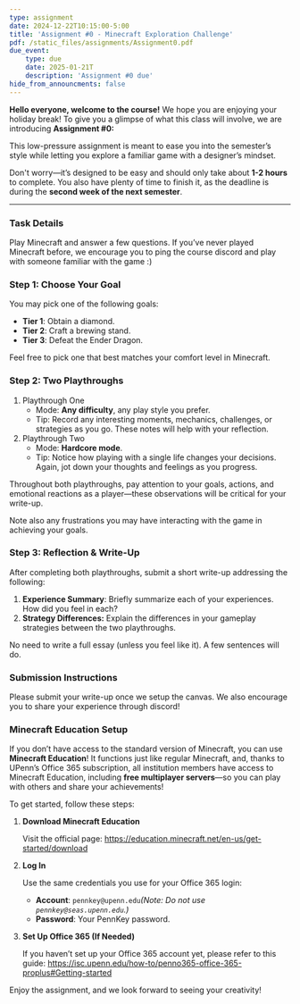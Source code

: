 ```yaml
---
type: assignment
date: 2024-12-22T10:15:00-5:00
title: 'Assignment #0 - Minecraft Exploration Challenge'
pdf: /static_files/assignments/Assignment0.pdf
due_event: 
    type: due
    date: 2025-01-21T
    description: 'Assignment #0 due'
hide_from_announcments: false
---
```


**Hello everyone, welcome to the course!** We hope you are enjoying your holiday break! To give you a glimpse of what this class will involve, we are introducing **Assignment #0:**

This low-pressure assignment is meant to ease you into the semester’s style while letting you explore a familiar game with a designer’s mindset.

Don't worry—it’s designed to be easy and should only take about **1-2 hours** to complete. You also have plenty of time to finish it, as the deadline is during the **second week of the next semester**.

---

### Task Details

Play Minecraft and answer a few questions. If you’ve never played Minecraft before, we encourage you to ping the course discord and play with someone familiar with the game :)

### **Step 1: Choose Your Goal**

You may pick one of the following goals:

- **Tier 1**: Obtain a diamond.
- **Tier 2**: Craft a brewing stand.
- **Tier 3**: Defeat the Ender Dragon.

Feel free to pick one that best matches your comfort level in Minecraft.

### **Step 2: Two Playthroughs**

1. Playthrough One
    - Mode: **Any difficulty**, any play style you prefer.
    - Tip: Record any interesting moments, mechanics, challenges, or strategies as you go. These notes will help with your reflection.
2. Playthrough Two
    - Mode: **Hardcore mode**.
    - Tip: Notice how playing with a single life changes your decisions. Again, jot down your thoughts and feelings as you progress.

Throughout both playthroughs, pay attention to your goals, actions, and emotional reactions as a player—these observations will be critical for your write-up.

Note also any frustrations you may have interacting with the game in achieving your goals.

### **Step 3: Reflection & Write-Up**

After completing both playthroughs, submit a short write-up addressing the following:

1. **Experience Summary**: Briefly summarize each of your experiences. How did you feel in each?
2. **Strategy Differences:** Explain the differences in your gameplay strategies between the two playthroughs.

 No need to write a full essay (unless you feel like it). A few sentences will do.

### Submission Instructions

Please submit your write-up once we setup the canvas. We also encourage you to share your experience through discord!

### Minecraft Education Setup

If you don’t have access to the standard version of Minecraft, you can use **Minecraft Education**! It functions just like regular Minecraft, and, thanks to UPenn’s Office 365 subscription, all institution members have access to Minecraft Education, including **free multiplayer servers**—so you can play with others and share your achievements!

To get started, follow these steps:

1. **Download Minecraft Education**
    
    Visit the official page:
	https://education.minecraft.net/en-us/get-started/download
    
2. **Log In**
    
    Use the same credentials you use for your Office 365 login:
    
    - **Account**: `pennkey@upenn.edu`*(Note: Do not use `pennkey@seas.upenn.edu`.)*
    - **Password**: Your PennKey password.
3. **Set Up Office 365 (If Needed)**
    
    If you haven’t set up your Office 365 account yet, please refer to this guide:
    https://isc.upenn.edu/how-to/penno365-office-365-proplus#Getting-started
    
Enjoy the assignment, and we look forward to seeing your creativity!